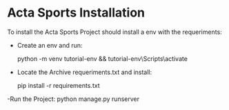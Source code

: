
# Acta Sports Installation

To install the Acta Sports Project should install a env with the requeriments:

 - Create an env and run: 

    python -m venv tutorial-env && tutorial-env\Scripts\activate

- Locate the Archive requeriments.txt and install:

    pip install -r requirements.txt

-Run the Project:
    python manage.py runserver